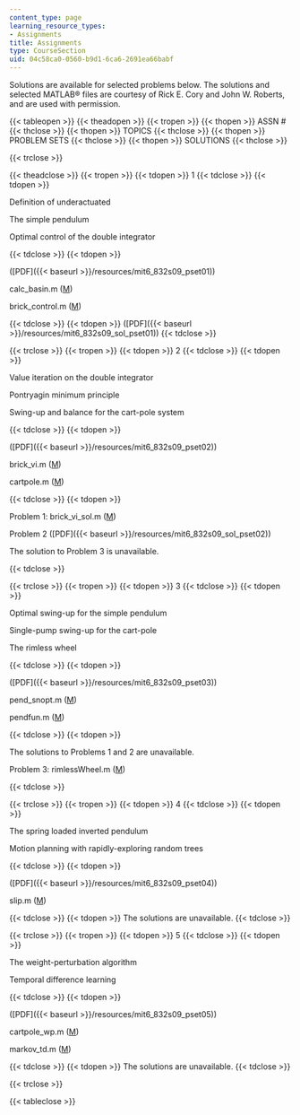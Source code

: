 ```yaml
---
content_type: page
learning_resource_types:
- Assignments
title: Assignments
type: CourseSection
uid: 04c58ca0-0560-b9d1-6ca6-2691ea66babf
---
```


Solutions are available for selected problems below. The solutions and selected MATLAB® files are courtesy of Rick E. Cory and John W. Roberts, and are used with permission.

{{< tableopen >}}
{{< theadopen >}}
{{< tropen >}}
{{< thopen >}}
ASSN #
{{< thclose >}}
{{< thopen >}}
TOPICS
{{< thclose >}}
{{< thopen >}}
PROBLEM SETS
{{< thclose >}}
{{< thopen >}}
SOLUTIONS
{{< thclose >}}

{{< trclose >}}

{{< theadclose >}}
{{< tropen >}}
{{< tdopen >}}
1
{{< tdclose >}}
{{< tdopen >}}


Definition of underactuated

The simple pendulum

Optimal control of the double integrator


{{< tdclose >}}
{{< tdopen >}}


([PDF]({{< baseurl >}}/resources/mit6_832s09_pset01))

calc\_basin.m ([M](/courses/electrical-engineering-and-computer-science/6-832-underactuated-robotics-spring-2009/assignments/calc_basin.m))

brick\_control.m ([M](/courses/electrical-engineering-and-computer-science/6-832-underactuated-robotics-spring-2009/assignments/brick_control.m))


{{< tdclose >}}
{{< tdopen >}}
([PDF]({{< baseurl >}}/resources/mit6_832s09_sol_pset01))
{{< tdclose >}}

{{< trclose >}}
{{< tropen >}}
{{< tdopen >}}
2
{{< tdclose >}}
{{< tdopen >}}


Value iteration on the double integrator

Pontryagin minimum principle

Swing-up and balance for the cart-pole system


{{< tdclose >}}
{{< tdopen >}}


([PDF]({{< baseurl >}}/resources/mit6_832s09_pset02))

brick\_vi.m ([M](/courses/electrical-engineering-and-computer-science/6-832-underactuated-robotics-spring-2009/assignments/brick_vi.m))

cartpole.m ([M](/courses/electrical-engineering-and-computer-science/6-832-underactuated-robotics-spring-2009/assignments/cartpole.m))


{{< tdclose >}}
{{< tdopen >}}


Problem 1: brick\_vi\_sol.m ([M](/courses/electrical-engineering-and-computer-science/6-832-underactuated-robotics-spring-2009/assignments/brick_vi_sol.m))

Problem 2 ([PDF]({{< baseurl >}}/resources/mit6_832s09_sol_pset02))

The solution to Problem 3 is unavailable.


{{< tdclose >}}

{{< trclose >}}
{{< tropen >}}
{{< tdopen >}}
3
{{< tdclose >}}
{{< tdopen >}}


Optimal swing-up for the simple pendulum

Single-pump swing-up for the cart-pole

The rimless wheel


{{< tdclose >}}
{{< tdopen >}}


([PDF]({{< baseurl >}}/resources/mit6_832s09_pset03))

pend\_snopt.m ([M](/courses/electrical-engineering-and-computer-science/6-832-underactuated-robotics-spring-2009/assignments/pend_snopt.m))

pendfun.m ([M](/courses/electrical-engineering-and-computer-science/6-832-underactuated-robotics-spring-2009/assignments/pendfun.m))


{{< tdclose >}}
{{< tdopen >}}


The solutions to Problems 1 and 2 are unavailable.

Problem 3: rimlessWheel.m ([M](/courses/electrical-engineering-and-computer-science/6-832-underactuated-robotics-spring-2009/assignments/rimlessWheel.m))


{{< tdclose >}}

{{< trclose >}}
{{< tropen >}}
{{< tdopen >}}
4
{{< tdclose >}}
{{< tdopen >}}


The spring loaded inverted pendulum

Motion planning with rapidly-exploring random trees


{{< tdclose >}}
{{< tdopen >}}


([PDF]({{< baseurl >}}/resources/mit6_832s09_pset04))

slip.m ([M](/courses/electrical-engineering-and-computer-science/6-832-underactuated-robotics-spring-2009/assignments/slip.m))


{{< tdclose >}}
{{< tdopen >}}
The solutions are unavailable.
{{< tdclose >}}

{{< trclose >}}
{{< tropen >}}
{{< tdopen >}}
5
{{< tdclose >}}
{{< tdopen >}}


The weight-perturbation algorithm

Temporal difference learning


{{< tdclose >}}
{{< tdopen >}}


([PDF]({{< baseurl >}}/resources/mit6_832s09_pset05))

cartpole\_wp.m ([M](/courses/electrical-engineering-and-computer-science/6-832-underactuated-robotics-spring-2009/assignments/cartpole_wp.m))

markov\_td.m ([M](/courses/electrical-engineering-and-computer-science/6-832-underactuated-robotics-spring-2009/assignments/markov_td.m))


{{< tdclose >}}
{{< tdopen >}}
The solutions are unavailable.
{{< tdclose >}}

{{< trclose >}}

{{< tableclose >}}